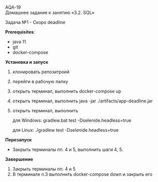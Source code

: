 AQA-19    
Домашнее задание к занятию «3.2. SQL»  

Задача №1 - Скоро deadline  

**Prerequisites**:  

- java 11
- git
- docker-compose  

**Установка и запуск**  

1. клонировать репозитроий

2. перейти в рабочую папку

3. открыть терминал, выполнить docker-compose up

4. открыть терминал, выполнить java -jar ./artifacts/app-deadline.jar

5. открыть терминал, выполнить 

   для Windows: gradlew.bat test -Dselenide.headless=true

   для Linux: ./gradlew test -Dselenide.headless=true

**Перезапуск**  

- Закрыть терминалы пп. 4 и 5, выполнить шаги 4, 5.

**Завершение**
1. Закрыть терминалы пп. 4 и 5
2. В терминале п.3 выполнить docker-compose down и закрыть его